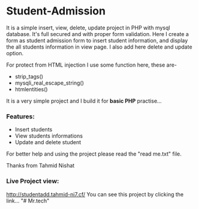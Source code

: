 # Student-Admission
It is a simple insert, view, delete, update project in PHP with mysql database. It's full secured and with proper form validation. Here I create a form as student admission form to insert student information, and display the all students information in view page. I also add here delete and update option.

For protect from HTML injection I use some function here, these are-
- strip_tags()
- mysqli_real_escape_string()
- htmlentities()

It is a very simple project and I build it for **basic PHP** practise...
### Features:
- Insert students
- View students informations
- Update and delete student

For better help and using the project please read the "read me.txt" file.

Thanks from Tahmid Nishat

### Live Project view:
http://studentadd.tahmid-ni7.cf/
You can see this project by clicking the link...
"# Mr.tech" 
